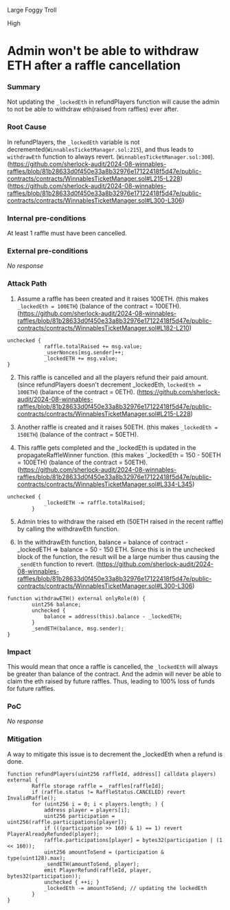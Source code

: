 Large Foggy Troll

High

# Admin won't be able to withdraw ETH after a raffle cancellation

### Summary

Not updating the `_lockedEth` in refundPlayers function will cause the admin to not be able to withdraw eth(raised from raffles) ever after. 

### Root Cause

In refundPlayers, the `_lockedEth` variable is not decremented(`WinnablesTicketManager.sol:215`), and thus leads to `withdrawEth` function to always revert. (`WinnablesTicketManager.sol:300`).
(https://github.com/sherlock-audit/2024-08-winnables-raffles/blob/81b28633d0f450e33a8b32976e17122418f5d47e/public-contracts/contracts/WinnablesTicketManager.sol#L215-L228) (https://github.com/sherlock-audit/2024-08-winnables-raffles/blob/81b28633d0f450e33a8b32976e17122418f5d47e/public-contracts/contracts/WinnablesTicketManager.sol#L300-L306)

### Internal pre-conditions

At least 1 raffle must have been cancelled.

### External pre-conditions

_No response_

### Attack Path

1. Assume a raffle has been created and it raises 100ETH. (this makes `_lockedEth = 100ETH`) (balance of the contract = 100ETH).
(https://github.com/sherlock-audit/2024-08-winnables-raffles/blob/81b28633d0f450e33a8b32976e17122418f5d47e/public-contracts/contracts/WinnablesTicketManager.sol#L182-L210)
```solidity
unchecked {
            raffle.totalRaised += msg.value;
            _userNonces[msg.sender]++;
            _lockedETH += msg.value;
}
```
2. This raffle is cancelled and all the players refund their paid amount. (since refundPlayers doesn't decrement _lockedEth, `lockedEth = 100ETH`) (balance of the contract = 0ETH).
(https://github.com/sherlock-audit/2024-08-winnables-raffles/blob/81b28633d0f450e33a8b32976e17122418f5d47e/public-contracts/contracts/WinnablesTicketManager.sol#L215-L228)

3. Another raffle is created and it raises 50ETH. (this makes `_lockedEth = 150ETH`) (balance of the contract = 50ETH).
4. This raffle gets completed and the _lockedEth is updated in the propagateRaffleWinner function. (this makes `_lockedEth = 150 - 50ETH = 100ETH) (balance of the contract = 50ETH).
(https://github.com/sherlock-audit/2024-08-winnables-raffles/blob/81b28633d0f450e33a8b32976e17122418f5d47e/public-contracts/contracts/WinnablesTicketManager.sol#L334-L345)
```solidity
unchecked {
            _lockedETH -= raffle.totalRaised;
        }
```
5. Admin tries to withdraw the raised eth (50ETH raised in the recent raffle) by calling the withdrawEth function.

6. In the withdrawEth function, balance = balance of contract - _lockedETH   => balance = 50 - 150 ETH. Since this is in the unchecked block of the function, the result will be a large number thus causing the `_sendEth` function to revert.
(https://github.com/sherlock-audit/2024-08-winnables-raffles/blob/81b28633d0f450e33a8b32976e17122418f5d47e/public-contracts/contracts/WinnablesTicketManager.sol#L300-L306)
```solidity
function withdrawETH() external onlyRole(0) {
        uint256 balance;
        unchecked {
            balance = address(this).balance - _lockedETH;
        }
        _sendETH(balance, msg.sender);
}
```
          


### Impact

This would mean that once a raffle is cancelled, the `_lockedEth` will always be greater than balance of the contract. And the admin will never be able to claim the eth raised by future raffles. Thus, leading to 100% loss of funds for future raffles.

### PoC

_No response_

### Mitigation

A way to mitigate this issue is to decrement the _lockedEth when a refund is done.
```solidity
function refundPlayers(uint256 raffleId, address[] calldata players) external {
        Raffle storage raffle = _raffles[raffleId];
        if (raffle.status != RaffleStatus.CANCELED) revert InvalidRaffle();
        for (uint256 i = 0; i < players.length; ) {
            address player = players[i];
            uint256 participation = uint256(raffle.participations[player]);
            if (((participation >> 160) & 1) == 1) revert PlayerAlreadyRefunded(player);
            raffle.participations[player] = bytes32(participation | (1 << 160));
            uint256 amountToSend = (participation & type(uint128).max);
            _sendETH(amountToSend, player);
            emit PlayerRefund(raffleId, player, bytes32(participation));
            unchecked { ++i; }
            _lockedEth -= amountToSend; // updating the lockedEth
        }
}
```